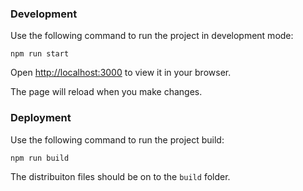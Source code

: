 ### Development

Use the following command to run the project in development mode:
```shell
npm run start
```
Open [http://localhost:3000](http://localhost:3000) to view it in your browser.

The page will reload when you make changes.

### Deployment

Use the following command to run the project build:
```shell
npm run build
```

The distribuiton files should be on to the `build` folder.